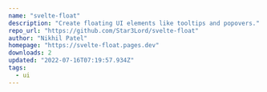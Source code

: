 ```yaml
---
name: "svelte-float"
description: "Create floating UI elements like tooltips and popovers."
repo_url: "https://github.com/Star3Lord/svelte-float"
author: "Nikhil Patel"
homepage: "https://svelte-float.pages.dev"
downloads: 2
updated: "2022-07-16T07:19:57.934Z"
tags: 
  - ui
---
```

